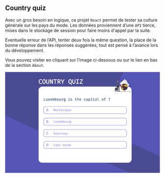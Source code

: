 ## Country quiz

Avec un gros besoin en logique, ce projet `React` permet de tester sa culture générale sur les pays du mode. Les données proviennent d’une `API` tierce, mises dans le stockage de session pour faire moins d'appel par la suite.

Eventuelle erreur de l’API, tenter deux fois la même question, la place de la bonne réponse dans les réponses suggérées, tout est pensé à l’avance lors du développement. 

Vous pouvez visiter en cliquant sur l’image ci-dessous ou sur le lien en bas de la section `About`.

<a href = "https://yousoumar.github.io/country-quiz/"><img src = "./secreenshot.png"></img></a>
